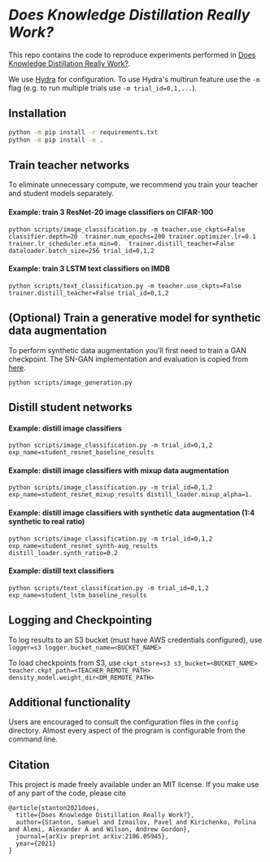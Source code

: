 # _Does Knowledge Distillation Really Work?_

This repo contains the code to reproduce experiments performed in [Does Knowledge Distillation Really Work?](https://arxiv.org/abs/2106.05945).

We use [Hydra](https://hydra.cc/) for configuration.
To use Hydra's multirun feature use the `-m` flag (e.g. to run multiple trials use `-m trial_id=0,1,...`).

## Installation

```bash
python -m pip install -r requirements.txt
python -m pip install -e .
```


## Train teacher networks

To eliminate unnecessary compute, we recommend you train your teacher and student models separately.

#### Example: train 3 ResNet-20 image classifiers on CIFAR-100

`python scripts/image_classification.py -m teacher.use_ckpts=False classifier.depth=20 
trainer.num_epochs=200 trainer.optimizer.lr=0.1 trainer.lr_scheduler.eta_min=0. 
trainer.distill_teacher=False dataloader.batch_size=256 trial_id=0,1,2`

#### Example: train 3 LSTM text classifiers on IMDB

`python scripts/text_classification.py -m teacher.use_ckpts=False
trainer.distill_teacher=False trial_id=0,1,2`


## (Optional) Train a generative model for synthetic data augmentation

To perform synthetic data augmentation you'll first need to train a GAN checkpoint.
The SN-GAN implementation and evaluation is copied from 
[here](https://github.com/mfinzi/olive-oil-ml/blob/master/oil/architectures/img_gen/resnetgan.py).

`python scripts/image_generation.py`


## Distill student networks

#### Example: distill image classifiers 

`python scripts/image_classification.py -m trial_id=0,1,2 exp_name=student_resnet_baseline_results`

#### Example: distill image classifiers with mixup data augmentation

`python scripts/image_classification.py -m trial_id=0,1,2 
exp_name=student_resnet_mixup_results distill_loader.mixup_alpha=1.`

#### Example: distill image classifiers with synthetic data augmentation (1:4 synthetic to real ratio)

`python scripts/image_classification.py -m trial_id=0,1,2
exp_name=student_resnet_synth-aug_results distill_loader.synth_ratio=0.2`

#### Example: distill text classifiers

`python scripts/text_classification.py -m trial_id=0,1,2 exp_name=student_lstm_baseline_results`


## Logging and Checkpointing
To log results to an S3 bucket (must have AWS credentials configured), use
`logger=s3 logger.bucket_name=<BUCKET_NAME>`

To load checkpoints from S3, use
`ckpt_store=s3 s3_bucket=<BUCKET_NAME> teacher.ckpt_path=<TEACHER_REMOTE_PATH> density_model.weight_dir<DM_REMOTE_PATH>`


## Additional functionality

Users are encouraged to consult the configuration files in the `config` directory. 
Almost every aspect of the program is configurable from the command line.


## Citation

This project is made freely available under an MIT license. 
If you make use of any part of the code, please cite

```
@article{stanton2021does,
  title={Does Knowledge Distillation Really Work?},
  author={Stanton, Samuel and Izmailov, Pavel and Kirichenko, Polina and Alemi, Alexander A and Wilson, Andrew Gordon},
  journal={arXiv preprint arXiv:2106.05945},
  year={2021}
}
```